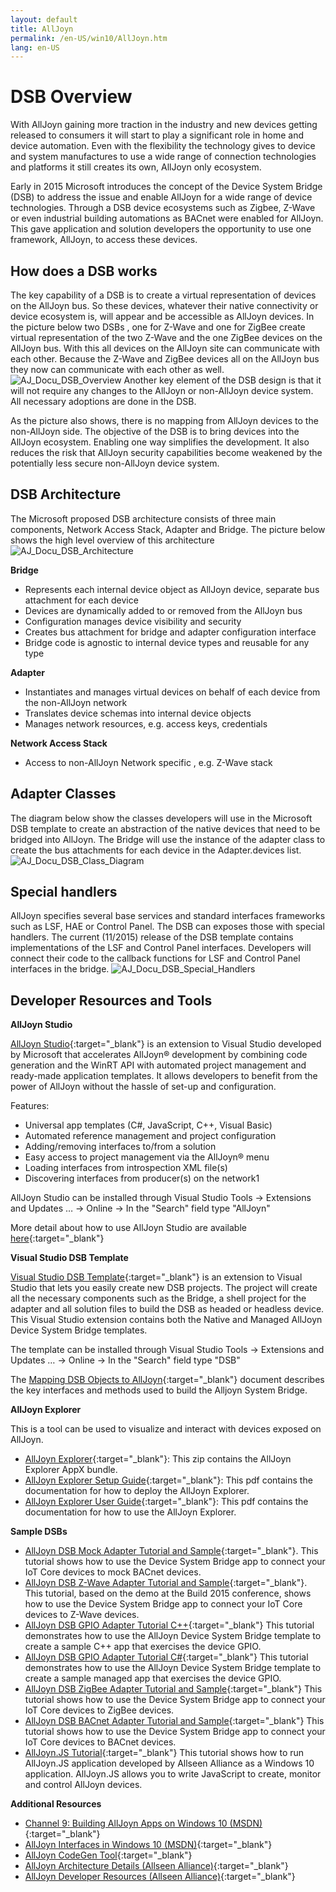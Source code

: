 ```yaml
---
layout: default
title: AllJoyn
permalink: /en-US/win10/AllJoyn.htm
lang: en-US
---
```


# DSB Overview

With AllJoyn gaining more traction in the industry and new devices getting released to consumers it will start to play a significant role in home and device automation. Even with the flexibility the technology gives to device and system manufactures to use a wide range of connection technologies and platforms it still creates its own, AllJoyn only ecosystem.

Early in 2015 Microsoft introduces the concept of the Device System Bridge (DSB) to address the issue and enable AllJoyn for a wide range of device technologies. Through a DSB device ecosystems such as Zigbee, Z-Wave or even industrial building automations as BACnet were enabled for AllJoyn. This gave application and solution developers the opportunity to use one framework, AllJoyn, to access these devices.

## How does a DSB works

The key capability of a DSB is to create a virtual representation of devices on the AllJoyn bus. So these devices, whatever their native connectivity or device ecosystem is, will appear and be accessible as AllJoyn devices. In the picture below two DSBs , one for Z-Wave and one for ZigBee create virtual representation of the two Z-Wave and the one ZigBee devices on the AllJoyn bus. With this all devices on the AllJoyn site can communicate with each other. Because the Z-Wave and ZigBee devices all on the AllJoyn bus they now can communicate with each other as well.
![AJ_Docu_DSB_Overview]({{site.baseurl}}/images/AllJoyn/AJ_Docu_DSB_Overview.png)
Another key element of the DSB design is that it will not require any changes to the AllJoyn or non-AllJoyn device system. All necessary adoptions are done in the DSB.

As the picture also shows, there is no mapping from AllJoyn devices to the non-AllJoyn side. The objective of the DSB is to bring devices into the AllJoyn ecosystem. Enabling one way simplifies the development. It also reduces the risk that AllJoyn security capabilities become weakened by the potentially less secure non-AllJoyn device system.

## DSB Architecture

The Microsoft proposed DSB architecture consists of three main components, Network Access Stack, Adapter and Bridge. The picture below shows the high level overview of this architecture
![AJ_Docu_DSB_Architecture]({{site.baseurl}}/images/AllJoyn/AJ_Docu_DSB_Architecture.png)

__Bridge__
- Represents each internal device object as AllJoyn device, separate bus attachment for each device 
- Devices are dynamically added to or removed from the AllJoyn bus
- Configuration manages device visibility and security
- Creates bus attachment for bridge and adapter configuration interface
- Bridge code is agnostic to internal device types and reusable for any type

__Adapter__
- Instantiates and manages virtual devices on behalf of each device from the non-AllJoyn network
- Translates device schemas into internal device objects
- Manages network resources, e.g. access keys, credentials

__Network Access Stack__
- Access to non-AllJoyn Network specific , e.g. Z-Wave stack

## Adapter Classes

The diagram below show the classes developers will use in the Microsoft DSB template to create an abstraction of the native devices that need to be bridged into AllJoyn. The Bridge will use the instance of the adapter class to create the bus attachments for each device in the Adapter.devices list.
![AJ_Docu_DSB_Class_Diagram]({{site.baseurl}}/images/AllJoyn/AJ_Docu_DSB_Class_Diagram.png)

## Special handlers

AllJoyn specifies several base services and standard interfaces frameworks such as LSF, HAE or Control Panel. The DSB can exposes those with special handlers. The current (11/2015) release of the DSB template contains implementations of the LSF and Control Panel interfaces. Developers will connect their code to the callback functions for LSF and Control Panel interfaces in the bridge.
![AJ_Docu_DSB_Special_Handlers]({{site.baseurl}}/images/AllJoyn/AJ_Docu_DSB_Special_Handlers.png)

## Developer Resources and Tools

__AllJoyn Studio__

[AllJoyn Studio](https://visualstudiogallery.msdn.microsoft.com/064e58a7-fb56-464b-bed5-f85914c89286){:target="_blank"} is an extension to Visual Studio developed by Microsoft that accelerates AllJoyn® development by combining code generation and the WinRT API with automated project management and ready-made application templates. It allows developers to benefit from the power of AllJoyn without the hassle of set-up and configuration.

Features:
- Universal app templates (C#, JavaScript, C++, Visual Basic)
- Automated reference management and project configuration
- Adding/removing interfaces to/from a solution
- Easy access to project management via the AllJoyn® menu
- Loading interfaces from introspection XML file(s)
- Discovering interfaces from producer(s) on the network1

AllJoyn Studio can be installed through Visual Studio Tools -> Extensions and Updates … -> Online -> In the "Search" field type "AllJoyn"

More detail about how to use AllJoyn Studio are available [here](https://channel9.msdn.com/Blogs/Internet-of-Things-Blog/Using-the-AllJoyn--Studio-Extension){:target="_blank"}

__Visual Studio DSB Template__

[Visual Studio DSB Template](https://visualstudiogallery.msdn.microsoft.com/aea0b437-ef07-42e3-bd88-8c7f906d5da8){:target="_blank"} is an extension to Visual Studio that lets you easily create new DSB projects. The project will create all the necessary components such as the Bridge, a shell project for the adapter and all solution files to build the DSB as headed or headless device. This Visual Studio extension contains both the Native and Managed AllJoyn Device System Bridge templates.

The template can be installed through Visual Studio Tools -> Extensions and Updates … -> Online -> In the "Search" field type "DSB"

The [Mapping DSB Objects to AllJoyn]({{site.baseurl}}/en-US/win10/AlljoynDsbApiGuide.htm){:target="_blank"}  document describes the key interfaces and methods used to build the Alljoyn System Bridge.

<a name="AllJoynExplorer"></a>__AllJoyn Explorer__

This is a tool can be used to visualize and interact with devices exposed on AllJoyn.

- [AllJoyn Explorer](https://github.com/ms-iot/samples/releases/download/AllJoynExplorer_1.0.11/AllJoynExplorer_1.0.1.11.zip){:target="_blank"}: This zip contains the AllJoyn Explorer AppX bundle.
- [AllJoyn Explorer Setup Guide](https://github.com/ms-iot/samples/releases/download/AllJoynExplorer_1.0.11/AllJoyn_Explorer_Setup_Guide_v1.0.pdf){:target="_blank"}: This pdf contains the documentation for how to deploy the AllJoyn Explorer.
- [AllJoyn Explorer User Guide](https://github.com/ms-iot/samples/releases/download/AllJoynExplorer_1.0.11/AllJoyn_Explorer_User_Guide_v1.0.pdf){:target="_blank"}: This pdf contains the documentation for how to use the AllJoyn Explorer.

__Sample DSBs__

- [AllJoyn DSB Mock Adapter Tutorial and Sample]({{site.baseurl}}/en-US/win10/samples/MockAdapterTutorial.htm){:target="_blank"}.
This tutorial shows how to use the Device System Bridge app to connect your  IoT Core devices to mock BACnet devices.
- [AllJoyn DSB Z-Wave Adapter Tutorial and Sample]({{site.baseurl}}/en-US/win10/samples/ZWaveTutorial.htm){:target="_blank"}.
This tutorial, based on the demo at the Build 2015 conference, shows how to use the Device System Bridge app to connect your  IoT Core devices to Z-Wave devices.
- [AllJoyn DSB GPIO Adapter Tutorial C++]({{site.baseurl}}/en-US/win10/samples/AlljoynDSB_GpioTutorial.htm){:target="_blank"}
This tutorial demonstrates how to use the AllJoyn Device System Bridge template to create a sample C++ app that exercises the device GPIO.
- [AllJoyn DSB GPIO Adapter Tutorial C#]({{site.baseurl}}/en-US/win10/samples/AlljoynDSB_ManagedGpioTutorial.htm){:target="_blank"}
This tutorial demonstrates how to use the AllJoyn Device System Bridge template to create a sample managed app that exercises the device GPIO.
- [AllJoyn DSB ZigBee Adapter Tutorial and Sample]({{site.baseurl}}/en-US/win10/samples/ZigBeeAdapterTutorial.htm){:target="_blank"}
 This tutorial shows how to use the Device System Bridge app to connect your IoT Core devices to ZigBee devices.
- [AllJoyn DSB BACnet Adapter Tutorial and Sample]({{site.baseurl}}/en-US/win10/samples/BACnetAdapterTutorial.htm){:target="_blank"}
This tutorial shows how to use the Device System Bridge app to connect your IoT Core devices to BACnet devices.
- [AllJoyn.JS Tutorial]({{site.baseurl}}/en-US/win10/samples/AllJoynJS.htm){:target="_blank"}
This tutorial shows how to run AllJoyn.JS application developed by Allseen Alliance as a Windows 10 application. AllJoyn.JS allows you to write JavaScript to create, monitor and control AllJoyn devices.

__Additional Resources__

- [Channel 9: Building AllJoyn Apps on Windows 10 (MSDN)](https://channel9.msdn.com/Blogs/Internet-of-Things-Blog/Step-By-Step-Building-AllJoyn-Universal-Windows-Apps-for-Windows-10-Public-Preview){:target="_blank"}
- [AllJoyn Interfaces in Windows 10 (MSDN)](https://msdn.microsoft.com/en-us/library/windows/apps/xaml/windows.devices.alljoyn.aspx){:target="_blank"}
- [AllJoyn CodeGen Tool]({{site.baseurl}}/en-US/win10/AllJoynCodeGen.htm){:target="_blank"}
- [AllJoyn Architecture Details (Allseen Alliance)](https://allseenalliance.org/developers/learn/){:target="_blank"}
- [AllJoyn Developer Resources (Allseen Alliance)](https://allseenalliance.org/developers/develop/){:target="_blank"}
